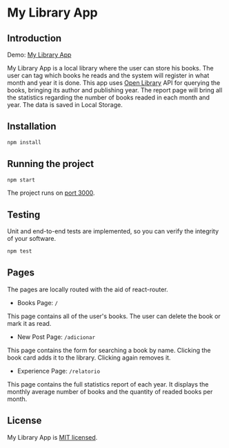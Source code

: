 # My Library App

## Introduction

Demo: [My Library App](https://my-library-app.vercel.app/)

My Library App is a local library where the user can store his books. The user can tag which books he reads and the system will register in what month and year it is done. This app uses [Open Library](https://openlibrary.org/) API for querying the books, bringing its author and publishing year. The report page will bring all the statistics regarding the number of books readed in each month and year. The data is saved in Local Storage.

## Installation

```sh
npm install
```

## Running the project

```sh
npm start
```

The project runs on [port 3000](http://localhost:3000/).

## Testing

Unit and end-to-end tests are implemented, so you can verify the integrity of your software.

```sh
npm test
```

## Pages

The pages are locally routed with the aid of react-router.

* Books Page: `/`

This page contains all of the user's books. The user can delete the book or mark it as read.

* New Post Page: `/adicionar`

This page contains the form for searching a book by name. Clicking the book card adds it to the library. Clicking again removes it.

* Experience Page: `/relatorio`

This page contains the full statistics report of each year. It displays the monthly average number of books and the quantity of readed books per month.

## License

My Library App is [MIT licensed](./LICENSE).